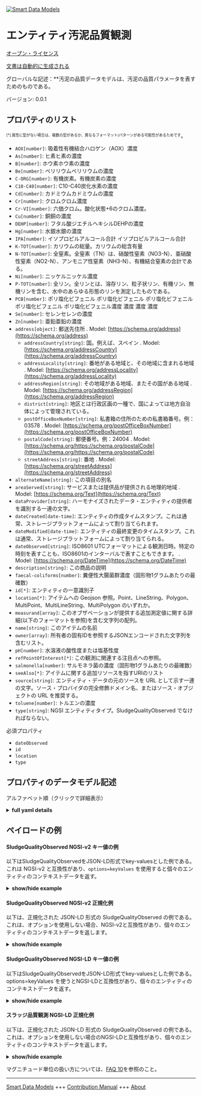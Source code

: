 <!-- 10-Header -->  
[![Smart Data Models](https://smartdatamodels.org/wp-content/uploads/2022/01/SmartDataModels_logo.png "Logo")](https://smartdatamodels.org)  
エンティティ汚泥品質観測  
============<!-- /10-Header -->  
<!-- 15-License -->  
[オープン・ライセンス](https://github.com/smart-data-models//dataModel.WaterQuality/blob/master/SludgeQualityObserved/LICENSE.md)  
[文書は自動的に生成される](https://docs.google.com/presentation/d/e/2PACX-1vTs-Ng5dIAwkg91oTTUdt8ua7woBXhPnwavZ0FxgR8BsAI_Ek3C5q97Nd94HS8KhP-r_quD4H0fgyt3/pub?start=false&loop=false&delayms=3000#slide=id.gb715ace035_0_60)  
<!-- /15-License -->  
<!-- 20-Description -->  
グローバルな記述：**汚泥の品質データモデルは、汚泥の品質パラメータを表すためのものである。  
バージョン: 0.0.1  
<!-- /20-Description -->  
<!-- 30-PropertiesList -->  

## プロパティのリスト  

<sup><sub>[*] 属性に型がない場合は、複数の型があるか、異なるフォーマット/パターンがある可能性があるためです</sub></sup>。  
- `AOX[number]`: 吸着性有機結合ハロゲン（AOX）濃度  - `As[number]`: ヒ素ヒ素の濃度  - `B[number]`: ホウ素ホウ素の濃度  - `Be[number]`: ベリリウムベリリウムの濃度  - `C-ORG[number]`: 有機炭素。有機炭素の濃度  - `C10-C40[number]`: C10-C40炭化水素の濃度  - `Cd[number]`: カドミウムカドミウムの濃度  - `Cr[number]`: クロムクロム濃度  - `Cr-VI[number]`: 六価クロム。酸化状態+6のクロム濃度。  - `Cu[number]`: 銅銅の濃度  - `DEHP[number]`: フタル酸ジエチルヘキシルDEHPの濃度  - `Hg[number]`: 水銀水銀の濃度  - `IPA[number]`: イソプロピルアルコール合計 イソプロピルアルコール合計  - `K-TOT[number]`: カリウムの総量。カリウムの総含有量  - `N-TOT[number]`: 全窒素。全窒素（TN）は、硝酸性窒素（NO3-N）、亜硝酸性窒素（NO2-N）、アンモニア性窒素（NH3-N）、有機結合窒素の合計である。  - `Ni[number]`: ニッケルニッケル濃度  - `P-TOT[number]`: 全リン。全リンとは、溶存リン、粒子状リン、有機リン、無機リンを含む、水中のあらゆる形態のリンを測定したものである。  - `PCB[number]`: ポリ塩化ビフェニル ポリ塩化ビフェニル ポリ塩化ビフェニル ポリ塩化ビフェニル ポリ塩化ビフェニル濃度 濃度 濃度 濃度  - `Se[number]`: セレンセレンの濃度  - `Zn[number]`: 亜鉛亜鉛の濃度  - `address[object]`: 郵送先住所  . Model: [https://schema.org/address](https://schema.org/address)	- `addressCountry[string]`: 国。例えば、スペイン  . Model: [https://schema.org/addressCountry](https://schema.org/addressCountry)  
	- `addressLocality[string]`: 番地がある地域と、その地域に含まれる地域  . Model: [https://schema.org/addressLocality](https://schema.org/addressLocality)  
	- `addressRegion[string]`: その地域がある地域、またその国がある地域  . Model: [https://schema.org/addressRegion](https://schema.org/addressRegion)  
	- `district[string]`: 地区とは行政区画の一種で、国によっては地方自治体によって管理されている。    
	- `postOfficeBoxNumber[string]`: 私書箱の住所のための私書箱番号。例：03578  . Model: [https://schema.org/postOfficeBoxNumber](https://schema.org/postOfficeBoxNumber)  
	- `postalCode[string]`: 郵便番号。例：24004  . Model: [https://schema.org/https://schema.org/postalCode](https://schema.org/https://schema.org/postalCode)  
	- `streetAddress[string]`: 番地  . Model: [https://schema.org/streetAddress](https://schema.org/streetAddress)  
- `alternateName[string]`: この項目の別名  - `areaServed[string]`: サービスまたは提供品が提供される地理的地域  . Model: [https://schema.org/Text](https://schema.org/Text)- `dataProvider[string]`: ハーモナイズされたデータ・エンティティの提供者を識別する一連の文字。  - `dateCreated[date-time]`: エンティティの作成タイムスタンプ。これは通常、ストレージプラットフォームによって割り当てられます。  - `dateModified[date-time]`: エンティティの最終変更のタイムスタンプ。これは通常、ストレージプラットフォームによって割り当てられる。  - `dateObserved[string]`: ISO8601 UTCフォーマットによる観測日時。特定の時刻を表すことも、ISO8601のインターバルで表すこともできます。  . Model: [https://schema.org/DateTime](https://schema.org/DateTime)- `description[string]`: この商品の説明  - `faecal-coliforms[number]`: 糞便性大腸菌群濃度（固形物1グラムあたりの最確数）  - `id[*]`: エンティティの一意識別子  - `location[*]`: アイテムへの Geojson 参照。Point、LineString、Polygon、MultiPoint、MultiLineString、MultiPolygon のいずれか。  - `measurand[array]`: このオブザベーションが提供する追加測定値に関する詳細(以下のフォーマットを参照)を含む文字列の配列。  - `name[string]`: このアイテムの名前  - `owner[array]`: 所有者の固有IDを参照するJSONエンコードされた文字列を含むリスト。  - `pH[number]`: 水溶液の酸性度または塩基性度  - `refPointOfInterest[*]`: この観測に関連する注目点への参照。  - `salmonella[number]`: サルモネラ菌の濃度（固形物1グラムあたりの最確数）  - `seeAlso[*]`: アイテムに関する追加リソースを指すURIのリスト  - `source[string]`: エンティティ・データの元のソースを URL として示す一連の文字。ソース・プロバイダの完全修飾ドメイン名、またはソース・オブジェクトの URL を推奨する。  - `toluene[number]`: トルエンの濃度  - `type[string]`: NGSI エンティティタイプ。SludgeQualityObserved でなければならない。  <!-- /30-PropertiesList -->  
<!-- 35-RequiredProperties -->  
必須プロパティ  
- `dateObserved`  - `id`  - `location`  - `type`  <!-- /35-RequiredProperties -->  
<!-- 40-RequiredProperties -->  
<!-- /40-RequiredProperties -->  
<!-- 50-DataModelHeader -->  
## プロパティのデータモデル記述  
アルファベット順（クリックで詳細表示）  
<!-- /50-DataModelHeader -->  
<!-- 60-ModelYaml -->  
<details><summary><strong>full yaml details</strong></summary>    
```yaml  
SludgeQualityObserved:    
  description: Sludge Quality data model is intended to represent sludge quality parameters.    
  properties:    
    AOX:    
      description: Concentration of Adsorbable Organically bound halogens (AOX)    
      minimum: 0    
      type: number    
      x-ngsi:    
        type: Property    
        units: mg/Kg SS    
    As:    
      description: Arsenic. Concentration of arsenic    
      minimum: 0    
      type: number    
      x-ngsi:    
        type: Property    
        units: mg/Kg SS    
    B:    
      description: Boron. Concentration of boron    
      minimum: 0    
      type: number    
      x-ngsi:    
        type: Property    
        units: mg/Kg SS    
    Be:    
      description: Beryllium. Concentration of Beryllium    
      minimum: 0    
      type: number    
      x-ngsi:    
        type: Property    
        units: mg/Kg SS    
    C-ORG:    
      description: Organic Carbon. Concentration of organic carbon    
      maximum: 1    
      minimum: 0    
      type: number    
      x-ngsi:    
        type: Property    
        units: percentage of SS (min)    
    C10-C40:    
      description: Concentration of Hydrocarbons C10-C40    
      minimum: 0    
      type: number    
      x-ngsi:    
        type: Property    
        units: mg/Kg SS    
    Cd:    
      description: Cadmium. Concentration of cadmium    
      minimum: 0    
      type: number    
      x-ngsi:    
        type: Property    
        units: mg/Kg SS    
    Cr:    
      description: Chromium. Concentration of chromium    
      minimum: 0    
      type: number    
      x-ngsi:    
        type: Property    
        units: mg/Kg SS    
    Cr-VI:    
      description: Chromium VI. Concentration of chromium at the oxidation state +6    
      minimum: 0    
      type: number    
      x-ngsi:    
        type: Property    
        units: mg/Kg SS    
    Cu:    
      description: Copper. Concentration of copper    
      minimum: 0    
      type: number    
      x-ngsi:    
        type: Property    
        units: mg/Kg SS    
    DEHP:    
      description: Diethylhexyl phthalate. Concentration of DEHP    
      minimum: 0    
      type: number    
      x-ngsi:    
        type: Property    
        units: mg/Kg SS    
    Hg:    
      description: Mercury. Concentration of mercury    
      minimum: 0    
      type: number    
      x-ngsi:    
        type: Property    
        units: mg/Kg SS    
    IPA:    
      description: Sum of isopropyl alcohol Sum of content of isopropyl alcohol    
      minimum: 0    
      type: number    
      x-ngsi:    
        type: Property    
        units: mg/Kg SS    
    K-TOT:    
      description: Total potassium. Total content of potassium    
      maximum: 1    
      minimum: 0    
      type: number    
      x-ngsi:    
        type: Property    
        units: percentage of SS (min)    
    N-TOT:    
      description: 'Total Nitrogen. Total Nitrogen (TN) is the sum of nitrate-nitrogen (NO3-N), nitrite-nitrogen (NO2-N), ammonia-nitrogen (NH3-N) and organically bonded nitrogen'    
      maximum: 1    
      minimum: 0    
      type: number    
      x-ngsi:    
        type: Property    
        units: percentage of SS (min)    
    Ni:    
      description: Nickel. Concentration of Nickel    
      minimum: 0    
      type: number    
      x-ngsi:    
        type: Property    
        units: mg/Kg SS    
    P-TOT:    
      description: 'Total Phosphorus. Total phosphorus is a measure of all forms of phosphorus in the water, including dissolved and particulate, organic and inorganic'    
      maximum: 1    
      minimum: 0    
      type: number    
      x-ngsi:    
        type: Property    
        units: percentage of SS (min)    
    PCB:    
      description: Polychlorinated biphenyls Concentration of polychlorinated biphenyls    
      minimum: 0    
      type: number    
      x-ngsi:    
        type: Property    
        units: mg/Kg SS    
    Se:    
      description: Selenium. Concentration of selenium    
      minimum: 0    
      type: number    
      x-ngsi:    
        type: Property    
        units: mg/Kg SS    
    Zn:    
      description: Zinc. Concentration of zinc    
      minimum: 0    
      type: number    
      x-ngsi:    
        type: Property    
        units: mg/Kg SS    
    address:    
      description: The mailing address    
      properties:    
        addressCountry:    
          description: 'The country. For example, Spain'    
          type: string    
          x-ngsi:    
            model: https://schema.org/addressCountry    
            type: Property    
        addressLocality:    
          description: 'The locality in which the street address is, and which is in the region'    
          type: string    
          x-ngsi:    
            model: https://schema.org/addressLocality    
            type: Property    
        addressRegion:    
          description: 'The region in which the locality is, and which is in the country'    
          type: string    
          x-ngsi:    
            model: https://schema.org/addressRegion    
            type: Property    
        district:    
          description: 'A district is a type of administrative division that, in some countries, is managed by the local government'    
          type: string    
          x-ngsi:    
            type: Property    
        postOfficeBoxNumber:    
          description: 'The post office box number for PO box addresses. For example, 03578'    
          type: string    
          x-ngsi:    
            model: https://schema.org/postOfficeBoxNumber    
            type: Property    
        postalCode:    
          description: 'The postal code. For example, 24004'    
          type: string    
          x-ngsi:    
            model: https://schema.org/https://schema.org/postalCode    
            type: Property    
        streetAddress:    
          description: The street address    
          type: string    
          x-ngsi:    
            model: https://schema.org/streetAddress    
            type: Property    
        streetNr:    
          description: Number identifying a specific property on a public street    
          type: string    
          x-ngsi:    
            type: Property    
      type: object    
      x-ngsi:    
        model: https://schema.org/address    
        type: Property    
    alternateName:    
      description: An alternative name for this item    
      type: string    
      x-ngsi:    
        type: Property    
    areaServed:    
      description: The geographic area where a service or offered item is provided    
      type: string    
      x-ngsi:    
        model: https://schema.org/Text    
        type: Property    
    dataProvider:    
      description: A sequence of characters identifying the provider of the harmonised data entity    
      type: string    
      x-ngsi:    
        type: Property    
    dateCreated:    
      description: Entity creation timestamp. This will usually be allocated by the storage platform    
      format: date-time    
      type: string    
      x-ngsi:    
        type: Property    
    dateModified:    
      description: Timestamp of the last modification of the entity. This will usually be allocated by the storage platform    
      format: date-time    
      type: string    
      x-ngsi:    
        type: Property    
    dateObserved:    
      description: The date and time of this observation in ISO8601 UTCformat. It can be represented by an specific time instant or by an ISO8601 interval    
      type: string    
      x-ngsi:    
        model: https://schema.org/DateTime    
        type: Property    
    description:    
      description: A description of this item    
      type: string    
      x-ngsi:    
        type: Property    
    faecal-coliforms:    
      description: Concentration of fecal coliforms (Most Probable Number per gram solids)    
      minimum: 0    
      type: number    
      x-ngsi:    
        type: Property    
        units: MPN/g SS (max)    
    id:    
      anyOf:    
        - description: Identifier format of any NGSI entity    
          maxLength: 256    
          minLength: 1    
          pattern: ^[\w\-\.\{\}\$\+\*\[\]`|~^@!,:\\]+$    
          type: string    
          x-ngsi:    
            type: Property    
        - description: Identifier format of any NGSI entity    
          format: uri    
          type: string    
          x-ngsi:    
            type: Property    
      description: Unique identifier of the entity    
      x-ngsi:    
        type: Property    
    location:    
      description: 'Geojson reference to the item. It can be Point, LineString, Polygon, MultiPoint, MultiLineString or MultiPolygon'    
      oneOf:    
        - description: Geojson reference to the item. Point    
          properties:    
            bbox:    
              items:    
                type: number    
              minItems: 4    
              type: array    
            coordinates:    
              items:    
                type: number    
              minItems: 2    
              type: array    
            type:    
              enum:    
                - Point    
              type: string    
          required:    
            - type    
            - coordinates    
          title: GeoJSON Point    
          type: object    
          x-ngsi:    
            type: GeoProperty    
        - description: Geojson reference to the item. LineString    
          properties:    
            bbox:    
              items:    
                type: number    
              minItems: 4    
              type: array    
            coordinates:    
              items:    
                items:    
                  type: number    
                minItems: 2    
                type: array    
              minItems: 2    
              type: array    
            type:    
              enum:    
                - LineString    
              type: string    
          required:    
            - type    
            - coordinates    
          title: GeoJSON LineString    
          type: object    
          x-ngsi:    
            type: GeoProperty    
        - description: Geojson reference to the item. Polygon    
          properties:    
            bbox:    
              items:    
                type: number    
              minItems: 4    
              type: array    
            coordinates:    
              items:    
                items:    
                  items:    
                    type: number    
                  minItems: 2    
                  type: array    
                minItems: 4    
                type: array    
              type: array    
            type:    
              enum:    
                - Polygon    
              type: string    
          required:    
            - type    
            - coordinates    
          title: GeoJSON Polygon    
          type: object    
          x-ngsi:    
            type: GeoProperty    
        - description: Geojson reference to the item. MultiPoint    
          properties:    
            bbox:    
              items:    
                type: number    
              minItems: 4    
              type: array    
            coordinates:    
              items:    
                items:    
                  type: number    
                minItems: 2    
                type: array    
              type: array    
            type:    
              enum:    
                - MultiPoint    
              type: string    
          required:    
            - type    
            - coordinates    
          title: GeoJSON MultiPoint    
          type: object    
          x-ngsi:    
            type: GeoProperty    
        - description: Geojson reference to the item. MultiLineString    
          properties:    
            bbox:    
              items:    
                type: number    
              minItems: 4    
              type: array    
            coordinates:    
              items:    
                items:    
                  items:    
                    type: number    
                  minItems: 2    
                  type: array    
                minItems: 2    
                type: array    
              type: array    
            type:    
              enum:    
                - MultiLineString    
              type: string    
          required:    
            - type    
            - coordinates    
          title: GeoJSON MultiLineString    
          type: object    
          x-ngsi:    
            type: GeoProperty    
        - description: Geojson reference to the item. MultiLineString    
          properties:    
            bbox:    
              items:    
                type: number    
              minItems: 4    
              type: array    
            coordinates:    
              items:    
                items:    
                  items:    
                    items:    
                      type: number    
                    minItems: 2    
                    type: array    
                  minItems: 4    
                  type: array    
                type: array    
              type: array    
            type:    
              enum:    
                - MultiPolygon    
              type: string    
          required:    
            - type    
            - coordinates    
          title: GeoJSON MultiPolygon    
          type: object    
          x-ngsi:    
            type: GeoProperty    
      x-ngsi:    
        type: GeoProperty    
    measurand:    
      description: An array of strings containing details (see format below) about extra measurands provided by this observation    
      items:    
        description: Every measurand provided by this observation    
        type: string    
        x-ngsi:    
          type: Property    
      minItems: 1    
      type: array    
      x-ngsi:    
        type: Property    
    name:    
      description: The name of this item    
      type: string    
      x-ngsi:    
        type: Property    
    owner:    
      description: A List containing a JSON encoded sequence of characters referencing the unique Ids of the owner(s)    
      items:    
        anyOf:    
          - description: Identifier format of any NGSI entity    
            maxLength: 256    
            minLength: 1    
            pattern: ^[\w\-\.\{\}\$\+\*\[\]`|~^@!,:\\]+$    
            type: string    
            x-ngsi:    
              type: Property    
          - description: Identifier format of any NGSI entity    
            format: uri    
            type: string    
            x-ngsi:    
              type: Property    
        description: Unique identifier of the entity    
        x-ngsi:    
          type: Property    
      type: array    
      x-ngsi:    
        type: Property    
    pH:    
      description: Acidity or basicity of an aqueous solution    
      maximum: 14    
      minimum: 0    
      type: number    
      x-ngsi:    
        type: Property    
    refPointOfInterest:    
      anyOf:    
        - description: Identifier format of any NGSI entity    
          maxLength: 256    
          minLength: 1    
          pattern: ^[\w\-\.\{\}\$\+\*\[\]`|~^@!,:\\]+$    
          type: string    
          x-ngsi:    
            type: Property    
        - description: Identifier format of any NGSI entity    
          format: uri    
          type: string    
          x-ngsi:    
            type: Property    
      description: A reference to a point of interest associated to this observation    
      x-ngsi:    
        type: Relationship    
    salmonella:    
      description: Concentration of Salmonella (Most Probable Number per gram solids)    
      minimum: 0    
      type: number    
      x-ngsi:    
        type: Property    
        units: MPN/g SS (max)    
    seeAlso:    
      description: list of uri pointing to additional resources about the item    
      oneOf:    
        - items:    
            format: uri    
            type: string    
          minItems: 1    
          type: array    
        - format: uri    
          type: string    
      x-ngsi:    
        type: Property    
    source:    
      description: 'A sequence of characters giving the original source of the entity data as a URL. Recommended to be the fully qualified domain name of the source provider, or the URL to the source object'    
      type: string    
      x-ngsi:    
        type: Property    
    toluene:    
      description: Concentration of Toluene    
      minimum: 0    
      type: number    
      x-ngsi:    
        type: Property    
        units: mg/Kg SS    
    type:    
      description: NGSI Entity type. It has to be SludgeQualityObserved    
      enum:    
        - SludgeQualityObserved    
      type: string    
      x-ngsi:    
        type: Property    
  required:    
    - id    
    - type    
    - dateObserved    
    - location    
  type: object    
  x-derived-from: ""    
  x-disclaimer: 'Redistribution and use in source and binary forms, with or without modification, are permitted  provided that the license conditions are met. Copyleft (c) 2022 Contributors to Smart Data Models Program'    
  x-license-url: https://github.com/smart-data-models/dataModel.WaterQuality/blob/master/SludgeQualityObserved/LICENSE.md    
  x-model-schema: https://smart-data-models.github.io/dataModel.WasteWater/SludgeQualityObserved/schema.json    
  x-model-tags: B-WaterSmart    
  x-version: 0.0.1    
```  
</details>    
<!-- /60-ModelYaml -->  
<!-- 70-MiddleNotes -->  
<!-- /70-MiddleNotes -->  
<!-- 80-Examples -->  
## ペイロードの例  
#### SludgeQualityObserved NGSI-v2 キー値の例  
以下はSludgeQualityObservedをJSON-LD形式でkey-valuesとした例である。これは NGSI-v2 と互換性があり、`options=keyValues` を使用すると個々のエンティティのコンテキストデータを返す。  
<details><summary><strong>show/hide example</strong></summary>    
```json  
{  
    "id": "urn:ngsi-ld:SludgeQualityObserved:001",  
    "type": "SludgeQualityObserved",  
    "dateObserved": "2023-07-02T10:30:00Z",  
    "location": {  
        "type": "Point",  
        "coordinates": [45.51970, 12.19351]  
    },  
    "pH": 7.5,  
    "N-TOT": 0.063,  
    "P-TOT": 0.024,  
    "K-TOT": 0.002,  
    "C-ORG": 0.397,  
    "PCB": 0.0,  
    "As": 33.4,  
    "B": 50.8,  
    "Be": 0.3,  
    "Cd": 2.7,  
    "Cr": 46.7,  
    "Cr-VI": 0.05,  
    "Cu": 264.8,  
    "Hg": 1.6,  
    "Ni": 33.1,  
    "Se": 4.1,  
    "Zn": 924.8,  
    "IPA": 1.6,  
    "toluene": 0.0,  
    "AOX": 500.0,  
    "DEHP": 100.0,  
    "C10-C40": 5483.0,  
    "salmonella": 100,  
    "faecal-coliforms": 10000  
}  
```  
</details>  
#### SludgeQualityObserved NGSI-v2 正規化例  
以下は、正規化された JSON-LD 形式の SludgeQualityObserved の例である。これは、オプションを使用しない場合、NGSI-v2と互換性があり、個々のエンティティのコンテキストデータを返します。  
<details><summary><strong>show/hide example</strong></summary>    
```json  
{  
  "id": "sludgequalityobserved:Venice:D1",  
  "type": "SludgeQualityObserved",  
  "dateObserved": {  
    "type": "DateTime",  
    "value": "2023-07-02T10:30:00Z"  
  },  
  "location": {  
    "type": "geo:json",  
    "value": {  
      "type": "Point",  
      "coordinates": [  
        45.51970,  
        12.19351  
      ]  
    }  
  },  
  "pH": {  
    "type": "Number",  
    "value": 7.5  
  },  
  "N-TOT": {  
    "type": "Number",  
    "value": 0.063  
  },  
  "P-TOT": {  
    "type": "Number",  
    "value": 0.024  
  },  
  "K-TOT": {  
    "type": "Number",  
    "value": 0.002  
  },  
  "C-ORG": {  
    "type": "Number",  
    "value": 0.397  
  },  
  "PCB": {  
    "type": "Number",  
    "value": 0.0  
  },  
  "As": {  
    "type": "Number",  
    "value": 33.4  
  },  
  "B": {  
    "type": "Number",  
    "value": 50.8  
  },  
  "Be": {  
    "type": "Number",  
    "value": 0.3  
  },  
  "Cd": {  
    "type": "Number",  
    "value": 2.7  
  },   
  "Cr": {  
    "type": "Number",  
    "value": 46.7  
  },  
  "Cr-VI": {  
    "type": "Number",  
    "value": 0.05  
  },  
  "Cu": {  
    "type": "Number",  
    "value": 264.8  
  },  
  "Hg": {  
    "type": "Number",  
    "value": 1.6  
  },  
  "Ni": {  
    "type": "Number",  
    "value": 33.1  
  },  
  "Se": {  
    "type": "Number",  
    "value": 4.1  
  },  
  "Zn": {  
    "type": "Number",  
    "value": 924.8  
  },  
  "IPA": {  
    "type": "Number",  
    "value": 1.6  
  },  
  "toluene": {  
    "type": "Number",  
    "value": 0.0  
  },  
  "AOX": {  
    "type": "Number",  
    "value": 500.0  
  },  
  "DEHP": {  
    "type": "Number",  
    "value": 100.0  
  },  
  "C10-C40": {  
    "type": "Number",  
    "value": 5483.0  
  },  
  "salmonella": {  
    "type": "Number",  
    "value": 100  
  },  
  "faecal-coliforms": {  
    "type": "Number",  
    "value": 10000  
  }  
}  
```  
</details>  
#### SludgeQualityObserved NGSI-LD キー値の例  
以下はSludgeQualityObservedをJSON-LD形式でkey-valuesとした例である。options=keyValues`を使うとNGSI-LDと互換性があり、個々のエンティティのコンテキストデータを返す。  
<details><summary><strong>show/hide example</strong></summary>    
```json  
{  
    "id": "urn:ngsi-ld:SludgeQualityObserved:sludgequalityobserved:Venice:D1",  
    "type": "SludgeQualityObserved",  
    "dateObserved": "2023-07-02T10:30:00Z",  
    "location": {  
        "coordinates": [  
            45.51970,  
            12.19351  
        ],  
        "type": "Point"  
    },  
    "pH": 7.5,  
    "N-TOT": 0.063,  
    "P-TOT": 0.024,  
    "K-TOT": 0.002,  
    "C-ORG": 0.397,  
    "PCB": 0.0,  
    "As": 33.4,  
    "B": 50.8,  
    "Be": 0.3,  
    "Cd": 2.7,  
    "Cr": 46.7,  
    "Cr-VI": 0.05,  
    "Cu": 264.8,  
    "Hg": 1.6,  
    "Ni": 33.1,  
    "Se": 4.1,  
    "Zn": 924.8,  
    "IPA": 1.6,  
    "toluene": 0.0,  
    "AOX": 500.0,  
    "DEHP": 100.0,  
    "C10-C40": 5483.0,  
    "salmonella": 100,  
    "faecal-coliforms": 10000,  
    "@context": [  
        "https://raw.githubusercontent.com/smart-data-models/incubated/SMARTWATER/SludgeQualityObserved/master/context.jsonld"  
    ]  
}  
```  
</details>  
#### スラッジ品質観測 NGSI-LD 正規化例  
以下は、正規化された JSON-LD 形式の SludgeQualityObserved の例である。これは、オプションを使用しない場合のNGSI-LDと互換性があり、個々のエンティティのコンテキストデータを返します。  
<details><summary><strong>show/hide example</strong></summary>    
```json  
{  
  "id": "urn:ngsi-ld:SludgeQualityObserved:sludgequalityobserved:Venice:D1",  
   "type": "SludgeQualityObserved",  
  "dateObserved": {  
    "type": "Property",  
    "value": {  
      "@type": "DateTime",  
      "@value": "2023-07-02T10:30:00Z"  
    }  
  },  
  "location": {  
    "type": "GeoProperty",  
    "value": {  
      "type": "Point",  
      "coordinates": [  
        45.51970,  
        12.19351  
      ]  
    }  
  },  
  "pH": {  
    "type": "Number",  
    "value": 7.5  
  },  
  "N-TOT": {  
    "type": "Number",  
    "value": 0.063  
  },  
  "P-TOT": {  
    "type": "Number",  
    "value": 0.024  
  },  
  "K-TOT": {  
    "type": "Number",  
    "value": 0.002  
  },  
  "C-ORG": {  
    "type": "Number",  
    "value": 0.397  
  },  
  "PCB": {  
    "type": "Number",  
    "value": 0.0  
  },  
  "As": {  
    "type": "Number",  
    "value": 33.4  
  },  
  "B": {  
    "type": "Number",  
    "value": 50.8  
  },  
  "Be": {  
    "type": "Number",  
    "value": 0.3  
  },  
  "Cd": {  
    "type": "Number",  
    "value": 2.7  
  },   
  "Cr": {  
    "type": "Number",  
    "value": 46.7  
  },  
  "Cr-VI": {  
    "type": "Number",  
    "value": 0.05  
  },  
  "Cu": {  
    "type": "Number",  
    "value": 264.8  
  },  
  "Hg": {  
    "type": "Number",  
    "value": 1.6  
  },  
  "Ni": {  
    "type": "Number",  
    "value": 33.1  
  },  
  "Se": {  
    "type": "Number",  
    "value": 4.1  
  },  
  "Zn": {  
    "type": "Number",  
    "value": 924.8  
  },  
  "IPA": {  
    "type": "Number",  
    "value": 1.6  
  },  
  "toluene": {  
    "type": "Number",  
    "value": 0.0  
  },  
  "AOX": {  
    "type": "Number",  
    "value": 500.0  
  },  
  "DEHP": {  
    "type": "Number",  
    "value": 100.0  
  },  
  "C10-C40": {  
    "type": "Number",  
    "value": 5483.0  
  },  
  "salmonella": {  
    "type": "Number",  
    "value": 100  
  },  
  "faecal-coliforms": {  
    "type": "Number",  
    "value": 10000  
  },  
  "@context": [  
    "https://uri.etsi.org/ngsi-ld/v1/ngsi-ld-core-context.jsonld"  
  ]  
}  
```  
</details><!-- /80-Examples -->  
<!-- 90-FooterNotes -->  
<!-- /90-FooterNotes -->  
<!-- 95-Units -->  
マグニチュード単位の扱い方については、[FAQ 10](https://smartdatamodels.org/index.php/faqs/)を参照のこと。  
<!-- /95-Units -->  
<!-- 97-LastFooter -->  
---  
[Smart Data Models](https://smartdatamodels.org) +++ [Contribution Manual](https://bit.ly/contribution_manual) +++ [About](https://bit.ly/Introduction_SDM)<!-- /97-LastFooter -->  
